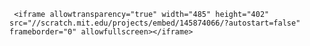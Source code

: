      <iframe allowtransparency="true" width="485" height="402" src="//scratch.mit.edu/projects/embed/145874066/?autostart=false" frameborder="0" allowfullscreen></iframe>
